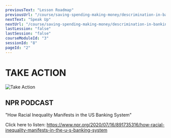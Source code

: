 ```yaml
---
previousText: "Lesson Roadmap"
previousUrl: "/course/saving-spending-making-money/descrimination-in-banking/roadmap"
nextText: "Speak Up"
nextUrl: "/course/saving-spending-making-money/descrimination-in-banking/discussion"
lastLession: "false"
lastSession: "false"
courseModuleId: "3"
sessionId: "8"
pageId: "2"
---
```



# TAKE ACTION
![Take Action](/assets/img/take-action.jpg)

## NPR PODCAST
"How Racial Inequality Manifests in the US Banking System"

Click here to listen:
<a href="https://www.npr.org/2020/07/16/891735316/how-racial-inequality-manifests-in-the-u-s-banking-system" target="_blank">https://www.npr.org/2020/07/16/891735316/how-racial-inequality-manifests-in-the-u-s-banking-system</a>  

